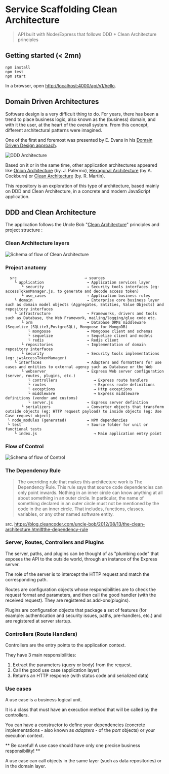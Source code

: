 # Service Scaffolding Clean Architecture 
> API built with Node/Express that follows DDD + Clean Architecture principles 

## Getting started (< 2mn)

```
npm install
npm test
npm start
```

In a browser, open [http://localhost:4000/api/v1/hello](http://localhost:4000/api/v1/hello).

## Domain Driven Architectures

Software design is a very difficult thing to do. For years, there has been a trend to place business logic, also known as the (business) domain, and with it the user, at the heart of the overall system. From this concept, different architectural patterns were imagined.

One of the first and foremost was presented by E. Evans in his [Domain Driven Design approach](http://dddsample.sourceforge.net/architecture.html).

![DDD Architecture](/doc/DDD_architecture.jpg)

Based on it or in the same time, other application architectures appeared like [Onion Architecture](https://jeffreypalermo.com/2008/07/the-onion-architecture-part-1/) (by. J. Palermo), [Hexagonal Architecture](https://alistair.cockburn.us/hexagonal-architecture/) (by A. Cockburn) or [Clean Architecture](https://8thlight.com/blog/uncle-bob/2012/08/13/the-clean-architecture.html) (by. R. Martin).

This repository is an exploration of this type of architecture, based mainly on DDD and Clean Architecture, in a concrete and modern JavaScript application.
 
## DDD and Clean Architecture

The application follows the Uncle Bob "[Clean Architecture](https://8thlight.com/blog/uncle-bob/2012/08/13/the-clean-architecture.html)" principles and project structure :

### Clean Architecture layers

![Schema of flow of Clean Architecture](/doc/Uncle_Bob_Clean_Architecture.jpg)

### Project anatomy

```
  src                              → sources 
    └ application                   → Application services layer
       └ security                   → Security tools interfaces (eg: accessTokenManager.js, to generate and decode access token)
       └ use_cases                  → Application business rules 
    └ domain                        → Enterprise core business layer such as domain model objects (Aggregates, Entities, Value Objects) and repository interfaces
    └ infrastructure                → Frameworks, drivers and tools such as Database, the Web Framework, mailing/logging/glue code etc.
       └ orm                        → Database ORMs middleware (Sequelize (SQLite3,PostgreSQL), Mongoose for MongoDB)
          └ mongoose                → Mongoose client and schemas
          └ sequelize               → Sequelize client and models
          └ redis                   → Redis client
       └ repositories               → Implementation of domain repository interfaces
       └ security                   → Security tools implementations (eg: jwtAccessTokenManager)
    └ interfaces                    → Adapters and formatters for use cases and entities to external agency such as Database or the Web
       └ webserver                  → Express Web server configuration (server, routes, plugins, etc.)
          └ controllers                → Express route handlers
          └ routes                     → Express route definitions
          └ exceptions                 → Http exceptions
          └ middleware                 → Express middleware definitions (vendor and customs)
          └ server.js               → Express server definition
       └ serializers                → Converter objects that transform outside objects (eg: HTTP request payload) to inside objects (eg: Use Case request object)
 └ node_modules (generated)         → NPM dependencies
 └ test                             → Source folder for unit or functional tests
    └ index.js                         → Main application entry point
```

### Flow of Control

![Schema of flow of Control](/doc/Hapijs_Clean_Architecture.svg)

### The Dependency Rule

> The overriding rule that makes this architecture work is The Dependency Rule. This rule says that source code dependencies can only point inwards. Nothing in an inner circle can know anything at all about something in an outer circle. In particular, the name of something declared in an outer circle must not be mentioned by the code in the an inner circle. That includes, functions, classes. variables, or any other named software entity.
  
src. https://blog.cleancoder.com/uncle-bob/2012/08/13/the-clean-architecture.html#the-dependency-rule

### Server, Routes, Controllers and Plugins

The server, paths, and plugins can be thought of as "plumbing code" that exposes the API to the outside world, through an instance of the Express server.

The role of the server is to intercept the HTTP request and match the corresponding path.

Routes are configuration objects whose responsibilities are to check the request format and parameters, and then call the good handler (with the received request). They are registered as add-ons(plugins).

Plugins are configuration objects that package a set of features (for example: authentication and security issues, paths, pre-handlers, etc.) and are registered at server startup.

### Controllers (Route Handlers)

Controllers are the entry points to the application context.

They have 3 main responsibilities:

1. Extract the parameters (query or body) from the request.
2. Call the good use case (application layer)
3. Returns an HTTP response (with status code and serialized data)

### Use cases

A use case is a business logical unit.

It is a class that must have an execution method that will be called by the controllers.

You can have a constructor to define your dependencies (concrete implementations - also known as _adapters_ - of the _port_ objects) or your execution context.

** Be careful! A use case should have only one precise business responsibility! **

A use case can call objects in the same layer (such as data repositories) or in the domain layer.
